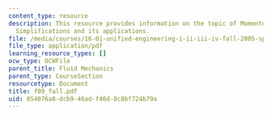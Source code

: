 ```yaml
---
content_type: resource
description: This resource provides information on the topic of Momentum-Integral
  Simplifications and its applications.
file: /media/courses/16-01-unified-engineering-i-ii-iii-iv-fall-2005-spring-2006/854076a8dcb946adf46d8c8bf724b79a_f09_fall.pdf
file_type: application/pdf
learning_resource_types: []
ocw_type: OCWFile
parent_title: Fluid Mechanics
parent_type: CourseSection
resourcetype: Document
title: f09_fall.pdf
uid: 854076a8-dcb9-46ad-f46d-8c8bf724b79a
---
```

